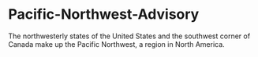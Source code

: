 # Pacific-Northwest-Advisory
The northwesterly states of the United States and the southwest corner of Canada make up the Pacific Northwest, a region in North America. 
